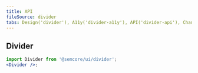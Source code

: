```yaml
---
title: API
fileSource: divider
tabs: Design('divider'), A11y('divider-a11y'), API('divider-api'), Changelog('divider-changelog')
---
```


## Divider

```jsx
import Divider from '@semcore/ui/divider';
<Divider />;
```

<TypesView type="DividerProps" :types={...types} />

<script setup>import { data as types } from '@types.data.ts';</script>